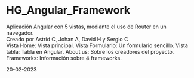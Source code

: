 # HG_Angular_Framework
Aplicación Angular con 5 vistas, mediante el uso de Router en un navegador. 
<br>
Creado por Astrid C, Johan A, David H y Sergio C
<br>
Vista Home: Vista principal.
Vista Formulario: Un formulario sencillo.
Vista tabla: Tabla en Angular.
About us: Sobre los creadores del proyecto.
Frameworks: Información sobre 4 frameworks.
<p>20-02-2023</p>
